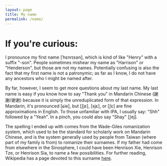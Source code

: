 ```yaml
---
layout: page
title: My name
permalink: /name/
---
```



# If you're curious:

I pronounce my first name <span class="text-ipa">[ˈhɛnrɪsən]</span>, which is kind of like "Henry" with a suffix "-son".
People sometimes mishear my name as "Harrison" or "Henderson", but those are not my names.
Potentially confusing is also the fact that my first name is not a patronymic;
as far as I know, I do not have any ancestors who I might be named after.

By far, however, I seem to get more questions about my last name.
My last name is easy if you know how to say "Thank you" in Mandarin Chinese (謝謝/谢谢) because it is simply the unreduplicated form of that expression.
In Mandarin, it's pronounced <span class="text-ipa">[ɕie]</span>, but <span class="text-ipa">[ʃjɛ]</span>, <span class="text-ipa">[sjɛ]</span>, or <span class="text-ipa">[ʃɛ]</span> are fine approximations in English.
To those unfamiliar with IPA, I usually say: "Shh" followed by a "Yeah".
In a pinch, you could also say "Shay" <span class="text-ipa">[ʃej]</span>.

The spelling I ended up with comes from the Wade-Giles romanization system, which used to be the standard for scholarly work on Mandarin Chinese, and is the system generally used by people from Taiwan (where part of my family is from) to romanize their surnames.
If my father had come from elsewhere in the Sinosphere, I could have been Henrison Xie, Henrison Tze, or Henrison Sia, to name a few possibilities.
For further reading, Wikipedia has a page devoted to this surname [here](https://en.wikipedia.org/wiki/Xie_(surname)).


<!-- This is the base Jekyll theme. You can find out more info about customizing your Jekyll theme, as well as basic Jekyll usage documentation at [jekyllrb.com](http://jekyllrb.com/)

You can find the source code for the Jekyll new theme at: [github.com/jglovier/jekyll-new](https://github.com/jglovier/jekyll-new)

You can find the source code for Jekyll at [github.com/jekyll/jekyll](https://github.com/jekyll/jekyll)
 -->
